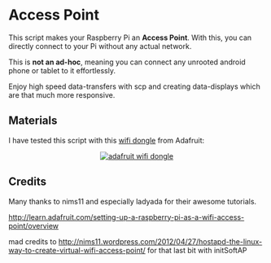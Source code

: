 Access Point
============

This script makes your Raspberry Pi an **Access Point**.
With this, you can directly connect to your Pi without
any actual network.

This is **not an ad-hoc**, meaning you can connect any unrooted android phone or tablet to it effortlessly.

Enjoy high speed data-transfers with scp and creating data-displays which are that much more responsive.

## Materials

I have tested this script with this <a href="http://www.adafruit.com/products/1030">wifi dongle</a> from Adafruit:

<p align="center">
<a href="http://www.adafruit.com/products/1030"><img src=
"http://www.adafruit.com/images/medium/1030_MED.jpg" alt="adafruit wifi dongle"/></a>
</p>


## Credits

Many thanks to nims11 and especially ladyada for their awesome tutorials.

http://learn.adafruit.com/setting-up-a-raspberry-pi-as-a-wifi-access-point/overview

mad credits to http://nims11.wordpress.com/2012/04/27/hostapd-the-linux-way-to-create-virtual-wifi-access-point/ for that last bit with initSoftAP


